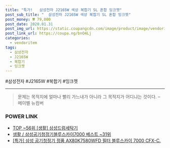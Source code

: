 ```yaml
--- 
title: "특가!   삼성전자 J2165W 색상 복합기 SL 혼합 잉크젯" 
post_sub_title: "  삼성전자 J2165W 색상 복합기 SL 혼합 잉크젯" 
post_money: ₩ 79,000 
post_date: 2020.01.31 
post_img_url: https://static.coupangcdn.com/image/product/image/vendoritem/2018/07/05/3098156376/48775e94-b00c-40ee-b416-cdd01cf24720.jpg 
post_link_url: https://coupa.ng/bnO4Lj 
categories: 
  - vendoritem 
tags: 
  - 삼성전자 
  - J2165W 
  - 복합기 
  - 잉크젯 
--- 
```

  #삼성전자 #J2165W #복합기 #잉크젯 
<hr> 

> 문제는 목적지에 얼마나 빨리 가느내가 아니라 그 목적지가 어디냐는 것이다. – 메이벨 뉴컴버 


### POWER LINK

* <a href="https://blog.naver.com/fasyy4321/221781815885" target="_blank"> TOP ~56위 [생활] 삼성드럼세탁기</a>
* <a href="https://blog.naver.com/santokki14/221790820868" target="_blank">생활 / 삼성공기청정기블루스카이7000 베스트 ~31위</a>
* <a href="https://blog.naver.com/sakai111/221791684756" target="_blank">[특가] 삼성 공기청정기 정품 AX80K7580WFD 필터 블루스카이 7000 CFX-C.</a>
